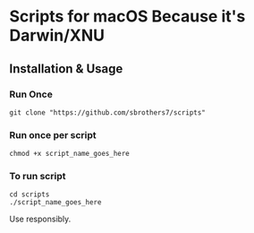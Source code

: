 # Scripts for macOS Because it's Darwin/XNU
## Installation & Usage
### Run Once
```git clone "https://github.com/sbrothers7/scripts"```
### Run once per script
```chmod +x script_name_goes_here```
### To run script
```
cd scripts
./script_name_goes_here
```

Use responsibly.
